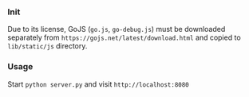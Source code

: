 
### Init

Due to its license, GoJS (`go.js`, `go-debug.js`) must be downloaded separately from `https://gojs.net/latest/download.html` and copied to `lib/static/js` directory.


### Usage

Start `python server.py` and visit `http://localhost:8080`

